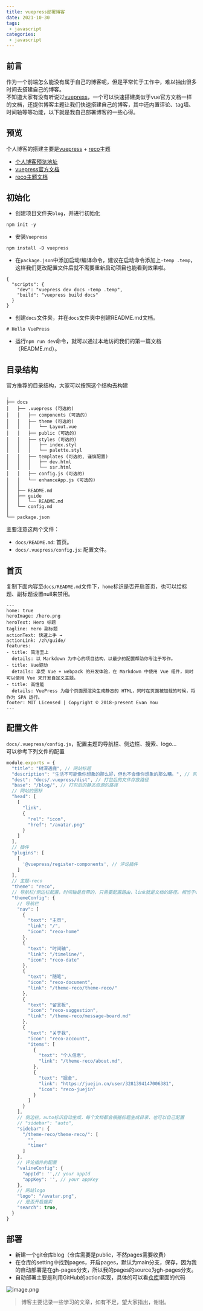 ```yaml
---
title: vuepress部署博客
date: 2021-10-30
tags:
 - javascript
categories: 
 - javascript
---
```

## 前言

作为一个前端怎么能没有属于自己的博客呢，但是平常忙于工作中，难以抽出很多时间去搭建自己的博客。\
不知道大家有没有听说过[vuepress](https://vuepress.vuejs.org/zh/theme/)，一个可以快速搭建类似于vue官方文档一样的文档，还提供博客主题让我们快速搭建自己的博客，其中还内置评论、tag墙、时间轴等等功能，以下就是我自己部署博客的一些心得。

## 预览
个人博客的搭建主要是[vuepress](https://vuepress.vuejs.org/zh/theme/) + [reco](https://vuepress-theme-reco.recoluan.com/)主题
- [个人博客预览地址](https://wzwdream.github.io/blog/)
- [vuepress官方文档](https://vuepress.vuejs.org/zh/theme/)
- [reco主题文档](https://vuepress-theme-reco.recoluan.com/)

## 初始化
- 创建项目文件夹`blog`，并进行初始化

```
npm init -y
```

- 安装`Vuepress`

```
npm install -D vuepress
```

- 在`package.json`中添加启动/编译命令，建议在启动命令添加上`-temp .temp`，这样我们更改配置文件后就不需要重新启动项目也能看到效果啦。

```
{
  "scripts": {
    "dev": "vuepress dev docs -temp .temp",
    "build": "vuepress build docs"
  }
}
```
- 创建`docs`文件夹，并在`docs`文件夹中创建README.md文档。

```
# Hello VuePress
```
- 运行`npm run dev`命令，就可以通过本地访问我们的第一篇文档（README.md）。
## 目录结构
官方推荐的目录结构，大家可以按照这个结构去构建
```
.
├── docs
│   ├── .vuepress (可选的)
│   │   ├── components (可选的)
│   │   ├── theme (可选的)
│   │   │   └── Layout.vue
│   │   ├── public (可选的)
│   │   ├── styles (可选的)
│   │   │   ├── index.styl
│   │   │   └── palette.styl
│   │   ├── templates (可选的, 谨慎配置)
│   │   │   ├── dev.html
│   │   │   └── ssr.html
│   │   ├── config.js (可选的)
│   │   └── enhanceApp.js (可选的)
│   │ 
│   ├── README.md
│   ├── guide
│   │   └── README.md
│   └── config.md
│ 
└── package.json
```
主要注意这两个文件：
-   `docs/README.md`: 首页。
-   `docs/.vuepress/config.js`: 配置文件。
## 首页
复制下面内容至`docs/README.md`文件下，`home`标识是否开启首页，也可以给标题、副标题设置null来禁用。
```
---
home: true
heroImage: /hero.png
heroText: Hero 标题
tagline: Hero 副标题
actionText: 快速上手 →
actionLink: /zh/guide/
features:
- title: 简洁至上
  details: 以 Markdown 为中心的项目结构，以最少的配置帮助你专注于写作。
- title: Vue驱动
  details: 享受 Vue + webpack 的开发体验，在 Markdown 中使用 Vue 组件，同时可以使用 Vue 来开发自定义主题。
- title: 高性能
  details: VuePress 为每个页面预渲染生成静态的 HTML，同时在页面被加载的时候，将作为 SPA 运行。
footer: MIT Licensed | Copyright © 2018-present Evan You
---
```
## 配置文件
`docs/.vuepress/config.js`，配置主题的导航栏、侧边栏、搜索、logo... \
可以参考下列文件的配置
```js
module.exports = {
  "title": "树深遇鹿", // 网站标题
  "description": "生活不可能像你想象的那么好，但也不会像你想象的那么糟。", // 网站描述
  "dest": "docs/.vuepress/dist", // 打包后的文件存放路径
  "base": "/blog/", // 打包后的静态资源的路径
  // 网站的图标
  "head": [
    [
      "link",
      {
        "rel": "icon",
        "href": "/avatar.png"
      }
    ]
  ],
  // 插件
  "plugins": [
    [
      '@vuepress/register-components', // 评论插件
    ]
  ],
  // 主题-reco
  "theme": "reco",
  // 导航栏/侧边栏配置，时间轴是自带的，只需要配置路由，link就是文档的路径。相当于vue中的路由
  "themeConfig": {
    // 导航栏
    "nav": [
      {
        "text": "主页",
        "link": "/",
        "icon": "reco-home"
      },
      {
        "text": "时间轴",
        "link": "/timeline/",
        "icon": "reco-date"
      },
      {
        "text": "随笔",
        "icon": "reco-document",
        "link": "/theme-reco/theme-reco/"
      },
      {
        "text": "留言板",
        "icon": "reco-suggestion",
        "link": "/theme-reco/message-board.md"
      },
      {
        "text": "关于我",
        "icon": "reco-account",
        "items": [
          {
            "text": "个人信息",
            "link": "/theme-reco/about.md",
          },
          {
            "text": "掘金",
            "link": "https://juejin.cn/user/3281394147006381",
            "icon": "reco-juejin"
          }
        ]
      }
    ],
    // 侧边栏，auto标识自动生成，每个文档都会根据标题生成目录，也可以自己配置
    // "sidebar": "auto",
    "sidebar": {
      "/theme-reco/theme-reco/": [
        "",
        "timer"
      ]
    },
    // 评论插件的配置
    "valineConfig": {
      "appId": '',// your appId
      "appKey": '', // your appKey
    },
    // 网站logo
    "logo": "/avatar.png",
    // 是否开启搜索
    "search": true,
  }
}
```
## 部署
- 新建一个git仓库blog（仓库需要是public，不然pages需要收费）
- 在仓库的setting中找到pages，开启pages，默认为main分支，保存，因为我的自动部署是在gh-pages分支，所以我的pages的source为gh-pages分支。
- 自动部署主要是利用GitHub的action实现，具体的可以看[仓库](https://github.com/wzwdream/blog)里面的代码

![image.png](https://p9-juejin.byteimg.com/tos-cn-i-k3u1fbpfcp/8a487dfab9a949f49d1ff4925ee6d0f8~tplv-k3u1fbpfcp-watermark.image?)
> 博客主要记录一些学习的文章，如有不足，望大家指出，谢谢。